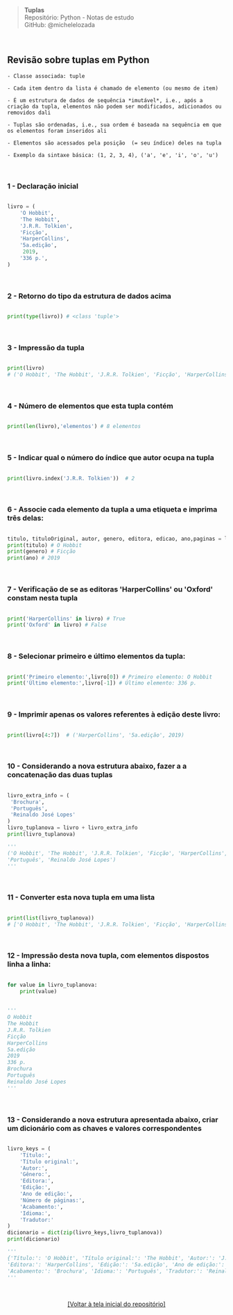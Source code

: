 > **Tuplas**  
> Repositório: Python - Notas de estudo     
> GitHub: @michelelozada
&nbsp;
     
&nbsp;  
## Revisão sobre tuplas em Python
```
- Classe associada: tuple

- Cada item dentro da lista é chamado de elemento (ou mesmo de item) 

- É um estrutura de dados de sequência *imutável*, i.e., após a criação da tupla, elementos não podem ser modificados, adicionados ou removidos dali 

- Tuplas são ordenadas, i.e., sua ordem é baseada na sequência em que os elementos foram inseridos ali 

- Elementos são acessados pela posição  (= seu índice) deles na tupla

- Exemplo da sintaxe básica: (1, 2, 3, 4), ('a', 'e', 'i', 'o', 'u')
```

&nbsp;  

### 1 - Declaração inicial
```py

livro = (
    'O Hobbit',
    'The Hobbit',
    'J.R.R. Tolkien',
    'Ficção',
    'HarperCollins',
    '5a.edição',
     2019,
    '336 p.',
)
```

&nbsp;


### 2 - Retorno do tipo da estrutura de dados acima
```py

print(type(livro)) # <class 'tuple'>
```

&nbsp;

### 3 - Impressão da tupla
```py

print(livro)
# ('O Hobbit', 'The Hobbit', 'J.R.R. Tolkien', 'Ficção', 'HarperCollins', '5a.edição', 2019, '336 p.')
```

&nbsp;

### 4 - Número de elementos que esta tupla contém
```py

print(len(livro),'elementos') # 8 elementos
```

&nbsp;

### 5 - Indicar qual o número do índice que autor ocupa na tupla
```py

print(livro.index('J.R.R. Tolkien'))  # 2
```

&nbsp;


### 6 - Associe cada elemento da tupla a uma etiqueta e imprima três delas:
```py

titulo, tituloOriginal, autor, genero, editora, edicao, ano,paginas = livro # desempacotar uma tupla
print(titulo) # O Hobbit
print(genero) # Ficção
print(ano) # 2019
```

&nbsp;

### 7 - Verificação de se as editoras 'HarperCollins' ou 'Oxford' constam nesta tupla
```py

print('HarperCollins' in livro) # True
print('Oxford' in livro) # False
```

&nbsp;

### 8 - Selecionar primeiro e último elementos da tupla:
```py

print('Primeiro elemento:',livro[0]) # Primeiro elemento: O Hobbit
print('Último elemento:',livro[-1]) # Último elemento: 336 p.
```

&nbsp;

### 9 - Imprimir apenas os valores referentes à edição deste livro:
```py

print(livro[4:7])  # ('HarperCollins', '5a.edição', 2019)
```

&nbsp;

### 10 - Considerando a nova estrutura abaixo, fazer a a concatenação das duas tuplas
```py

livro_extra_info = (
 'Brochura',
 'Português',
 'Reinaldo José Lopes'
)
livro_tuplanova = livro + livro_extra_info
print(livro_tuplanova)

'''
('O Hobbit', 'The Hobbit', 'J.R.R. Tolkien', 'Ficção', 'HarperCollins', '5a.edição', 2019, '336 p.', 'Brochura',
'Português', 'Reinaldo José Lopes')
'''
```

&nbsp;

### 11 - Converter esta nova tupla em uma lista
```py

print(list(livro_tuplanova))
# ['O Hobbit', 'The Hobbit', 'J.R.R. Tolkien', 'Ficção', 'HarperCollins', '5a.edição', 2019, '336 p.', 'Brochura', 'Português', 'Reinaldo José Lopes']
```

&nbsp;

### 12 - Impressão desta nova tupla, com elementos dispostos linha a linha:
```py

for value in livro_tuplanova:
    print(value)
		
		
'''
O Hobbit
The Hobbit
J.R.R. Tolkien
Ficção
HarperCollins
5a.edição
2019
336 p.
Brochura
Português
Reinaldo José Lopes
'''
```

&nbsp;

### 13 - Considerando a nova estrutura apresentada abaixo, criar um dicionário com as chaves e valores correspondentes
```py

livro_keys = (
    'Título:',
    'Título original:',
    'Autor:',
    'Gênero:',
    'Editora:',
    'Edição:',
    'Ano de edição:',
    'Número de páginas:',
    'Acabamento:',
    'Idioma:',
    'Tradutor:'
)
dicionario = dict(zip(livro_keys,livro_tuplanova))
print(dicionario)

'''
{'Título:': 'O Hobbit', 'Título original:': 'The Hobbit', 'Autor:': 'J.R.R. Tolkien', 'Gênero:': 'Ficção',
'Editora:': 'HarperCollins', 'Edição:': '5a.edição', 'Ano de edição:': 2019, 'Número de páginas:': '336 p.',
'Acabamento:': 'Brochura', 'Idioma:': 'Português', 'Tradutor:': 'Reinaldo José Lopes'}
'''
```

&nbsp;

<div align="center">
<a href="https://github.com/michelelozada/Python-Study-Notes">[Voltar à tela inicial do repositório]</a>
</div>